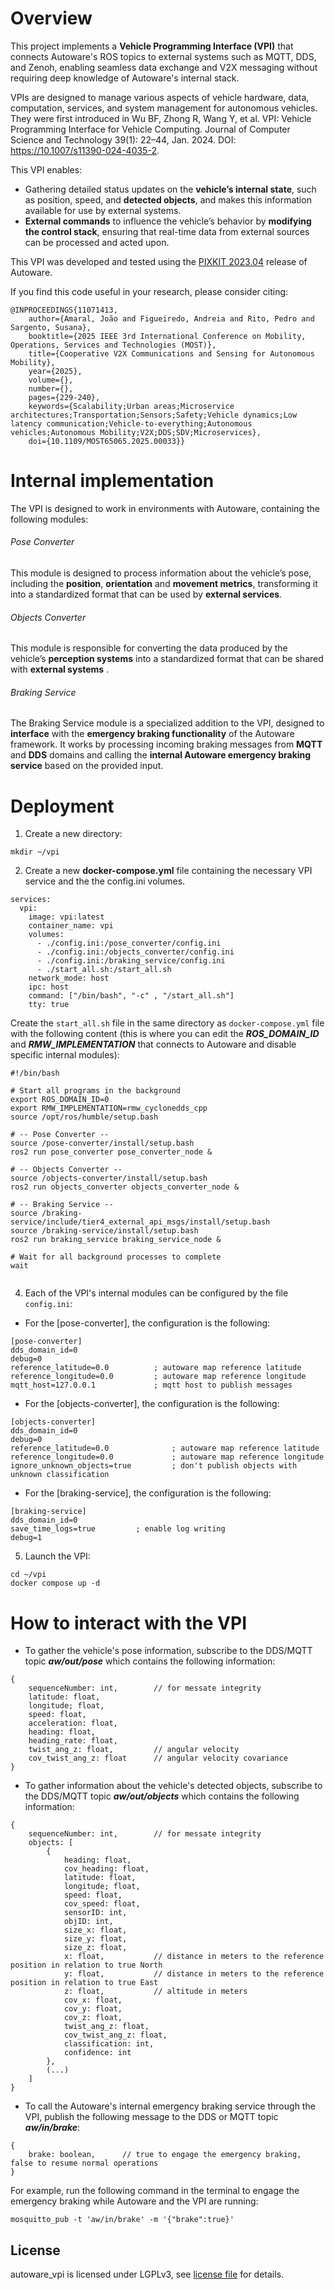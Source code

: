 # Overview
This project implements a **Vehicle Programming Interface (VPI)** that connects Autoware's ROS topics to external systems such as MQTT, DDS, and Zenoh, enabling seamless data exchange and V2X messaging without requiring deep knowledge of Autoware's internal stack.

VPIs are designed to manage various aspects of vehicle hardware, data, computation, services, and system management for autonomous vehicles. They were first introduced in Wu BF, Zhong R, Wang Y, et al. VPI: Vehicle Programming Interface for Vehicle Computing. Journal of Computer Science and Technology 39(1): 22–44, Jan. 2024. DOI: https://10.1007/s11390-024-4035-2.

This VPI enables:
- Gathering detailed status updates on the **vehicle’s internal state**, such as position, speed, and **detected objects**, and makes this information available for use by external systems.
- **External commands** to influence the vehicle’s behavior by **modifying the control stack**, ensuring that real-time data from external sources can be processed and acted upon.

This VPI was developed and tested using the [PIXKIT 2023.04](https://github.com/pixmoving-moveit/Autoware/tree/release/pixkit-2023.04) release of Autoware.

If you find this code useful in your research, please consider citing:

    @INPROCEEDINGS{11071413,
  		author={Amaral, João and Figueiredo, Andreia and Rito, Pedro and Sargento, Susana},
  		booktitle={2025 IEEE 3rd International Conference on Mobility, Operations, Services and Technologies (MOST)}, 
  		title={Cooperative V2X Communications and Sensing for Autonomous Mobility}, 
  		year={2025},
  		volume={},
  		number={},
  		pages={229-240},
  		keywords={Scalability;Urban areas;Microservice architectures;Transportation;Sensors;Safety;Vehicle dynamics;Low latency communication;Vehicle-to-everything;Autonomous vehicles;Autonomous Mobility;V2X;DDS;SDV;Microservices},
  		doi={10.1109/MOST65065.2025.00033}}


# Internal implementation
The VPI is designed to work in environments with Autoware, containing the following modules:<br />
###### Pose Converter
This module is designed to process information about the vehicle’s pose, including the **position**, **orientation** and **movement metrics**, transforming it into a standardized format that can be used by **external services**.<br />

###### Objects Converter
This module is responsible for converting the data produced by the vehicle’s **perception systems** into a standardized format that can be shared with **external systems** .<br />

###### Braking Service
The Braking Service module is a specialized addition to the VPI, designed to **interface** with the **emergency braking functionality** of the Autoware framework. It works by processing incoming braking messages from **MQTT** and **DDS** domains and calling the **internal Autoware emergency braking service** based on the provided input.<br />

# Deployment
1. Create a new directory:

```
mkdir ~/vpi
```

2. Create a new **docker-compose.yml** file containing the necessary VPI service and the the config.ini volumes.

```
services:
  vpi:
    image: vpi:latest
    container_name: vpi
    volumes:
      - ./config.ini:/pose_converter/config.ini
      - ./config.ini:/objects_converter/config.ini
      - ./config.ini:/braking_service/config.ini
	  - ./start_all.sh:/start_all.sh
    network_mode: host
    ipc: host
    command: ["/bin/bash", "-c" , "/start_all.sh"]
    tty: true
```
Create the ```start_all.sh``` file in the same directory as ```docker-compose.yml``` file with the following content (this is where you can edit the ***ROS_DOMAIN_ID*** and ***RMW_IMPLEMENTATION*** that connects to Autoware and disable specific internal modules):

```
#!/bin/bash

# Start all programs in the background
export ROS_DOMAIN_ID=0
export RMW_IMPLEMENTATION=rmw_cyclonedds_cpp
source /opt/ros/humble/setup.bash

# -- Pose Converter --
source /pose-converter/install/setup.bash
ros2 run pose_converter pose_converter_node & 

# -- Objects Converter --
source /objects-converter/install/setup.bash
ros2 run objects_converter objects_converter_node &

# -- Braking Service --
source /braking-service/include/tier4_external_api_msgs/install/setup.bash
source /braking-service/install/setup.bash
ros2 run braking_service braking_service_node &

# Wait for all background processes to complete
wait


```

 4. Each of the VPI's internal modules can be configured by the file ```config.ini```:
 - For the [pose-converter], the configuration is the following:
```
[pose-converter]
dds_domain_id=0
debug=0
reference_latitude=0.0			; autoware map reference latitude
reference_longitude=0.0			; autoware map reference longitude
mqtt_host=127.0.0.1             ; mqtt host to publish messages
```
 - For the [objects-converter], the configuration is the following:
```
[objects-converter]
dds_domain_id=0
debug=0
reference_latitude=0.0				; autoware map reference latitude
reference_longitude=0.0				; autoware map reference longitude
ignore_unknown_objects=true		    ; don't publish objects with unknown classification
```

 - For the [braking-service], the configuration is the following:
```
[braking-service]
dds_domain_id=0
save_time_logs=true			; enable log writing
debug=1
```

 5. Launch the VPI:
```
cd ~/vpi
docker compose up -d
```
# How to interact with the VPI

 - To gather the vehicle's pose information, subscribe to the DDS/MQTT topic ***aw/out/pose*** which contains the following information: 
```
{
	sequenceNumber: int,		// for messate integrity
	latitude: float,
	longitude; float,
	speed: float,
	acceleration: float,
	heading: float,
	heading_rate: float,
	twist_ang_z: float,			// angular velocity
	cov_twist_ang_z: float		// angular velocity covariance
}
```
 - To gather information about the vehicle's detected objects, subscribe to the DDS/MQTT topic ***aw/out/objects*** which contains the following information: 
```
{
	sequenceNumber: int,        // for messate integrity
	objects: [
		{
			heading: float,
			cov_heading: float,
			latitude: float,
			longitude; float,
			speed: float,
			cov_speed: float,
			sensorID: int,
			objID: int,
			size_x: float,
			size_y: float,
			size_z: float,
			x: float,			// distance in meters to the reference position in relation to true North
			y: float,			// distance in meters to the reference position in relation to true East
			z: float,			// altitude in meters
			cov_x: float,
			cov_y: float,
			cov_z: float,
			twist_ang_z: float,			
			cov_twist_ang_z: float,
			classification: int,
			confidence: int
		},
		(...)
	]
}
```

- To call the Autoware's internal emergency braking service through the VPI, publish the following message to the DDS or MQTT topic ***aw/in/brake***:
```
{
	brake: boolean,		 // true to engage the emergency braking, false to resume normal operations
}
```
For example, run the following command in the terminal to engage the emergency braking while Autoware and the VPI are running:
```
mosquitto_pub -t 'aw/in/brake' -m '{"brake":true}'
```

## License

autoware_vpi is licensed under LGPLv3, see [license file](LICENSE.md) for details.
